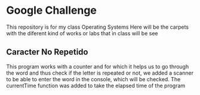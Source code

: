 # Google Challenge
This repository is for my class Operating Systems
  Here will be the carpets with the diferent kind of works or labs that in class will be see
  
  ## Caracter No Repetido
This program works with a counter and for which it helps us to go through the word and thus check if the letter is repeated or not, we added a scanner to be able to enter the word in the console, which will be checked.
The currentTime function was added to take the elapsed time of the program
